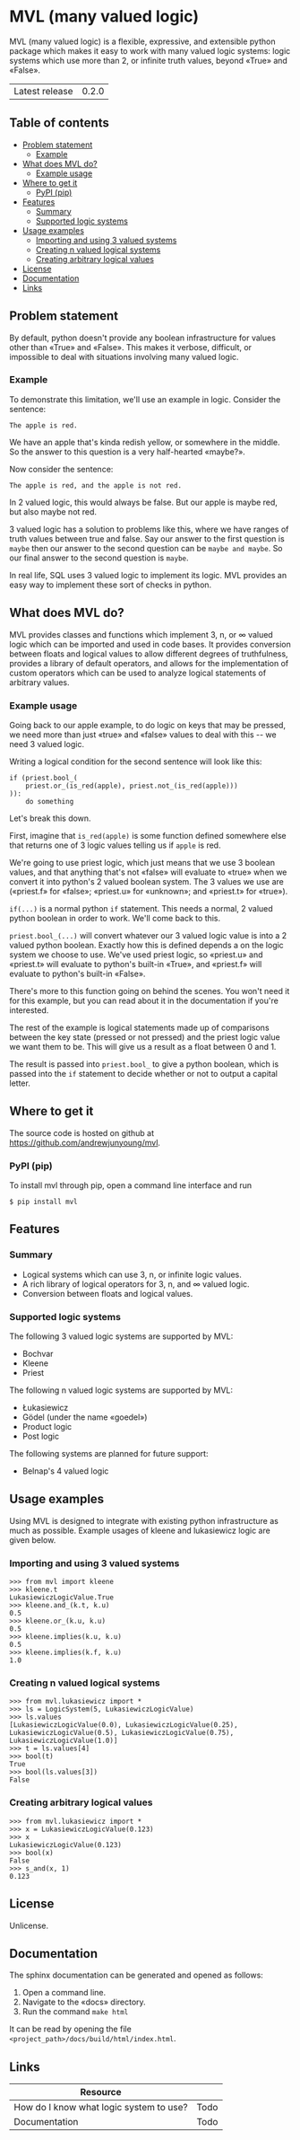 # MVL (many valued logic)

MVL (many valued logic) is a flexible, expressive, and extensible python package
which makes it easy to work with many valued logic systems: logic systems which
use more than 2, or infinite truth values, beyond «True» and «False».

|                |       | 
|----------------|-------|
| Latest release | 0.2.0 |

## Table of contents

<!-- vim-markdown-toc GFM -->

* [Problem statement](#problem-statement)
  * [Example](#example)
* [What does MVL do?](#what-does-mvl-do)
  * [Example usage](#example-usage)
* [Where to get it](#where-to-get-it)
  * [PyPI (pip)](#pypi-pip)
* [Features](#features)
  * [Summary](#summary)
  * [Supported logic systems](#supported-logic-systems)
* [Usage examples](#usage-examples)
  * [Importing and using 3 valued systems](#importing-and-using-3-valued-systems)
  * [Creating n valued logical systems](#creating-n-valued-logical-systems)
  * [Creating arbitrary logical values](#creating-arbitrary-logical-values)
* [License](#license)
* [Documentation](#documentation)
* [Links](#links)

<!-- vim-markdown-toc -->


## Problem statement
By default, python doesn't provide any boolean infrastructure for values other
than «True» and «False». This makes it verbose, difficult, or impossible to deal
with situations involving many valued logic.

### Example
To demonstrate this limitation, we'll use an example in logic. Consider the
sentence:

```
The apple is red.
```

We have an apple that's kinda redish yellow, or somewhere in the middle. So the
answer to this question is a very half-hearted «maybe?».

Now consider the sentence:

```
The apple is red, and the apple is not red.
```

In 2 valued logic, this would always be false. But our apple is maybe red, but
also maybe not red.

3 valued logic has a solution to problems like this, where we have ranges of
truth values between true and false. Say our answer to the first question is `maybe` then our answer to the second question can be `maybe and maybe`. So our
final answer to the second question is `maybe`.

In real life, SQL uses 3 valued logic to implement its logic. MVL provides an
easy way to implement these sort of checks in python.


## What does MVL do?

MVL provides classes and functions which implement 3, n, or ∞ valued logic which
can be imported and used in code bases. It provides conversion between floats
and logical values to allow different degrees of truthfulness, provides a
library of default operators, and allows for the implementation of custom
operators which can be used to analyze logical statements of arbitrary values.

### Example usage
Going back to our apple example, to do logic on keys that may be pressed, we
need more than just «true» and «false» values to deal with this -- we need 3
valued logic.

Writing a logical condition for the second sentence will look like this:

```
if (priest.bool_(
    priest.or_(is_red(apple), priest.not_(is_red(apple)))
)):
    do something
```

Let's break this down.

First, imagine that `is_red(apple)` is some function defined somewhere else
that returns one of 3 logic values telling us if `apple` is red.

We're going to use priest logic, which just means that we use 3 boolean
values, and that anything that's not «false» will evaluate to «true» when we
convert it into python's 2 valued boolean system. The 3 values we use are
(«priest.f» for «false»; «priest.u» for «unknown»; and «priest.t» for «true»).

`if(...)` is a normal python `if` statement. This needs a normal, 2 valued
python boolean in order to work. We'll come back to this.

`priest.bool_(...)` will convert whatever our 3 valued logic value is into a 2
valued python boolean. Exactly how this is defined depends a on the logic system
we choose to use. We've used priest logic, so «priest.u» and «priest.t» will
evaluate to python's built-in «True», and «priest.f» will evaluate to python's
built-in «False».

There's more to this function going on behind the scenes. You won't need it for
this example, but you can read about it in the documentation if you're
interested.

The rest of the example is logical statements made up of comparisons between the
key state (pressed or not pressed) and the priest logic value we want them to
be. This will give us a result as a float between 0 and 1.

The result is passed into `priest.bool_` to give a python boolean, which is
passed into the `if` statement to decide whether or not to output a capital
letter.


## Where to get it

The source code is hosted on github at https://github.com/andrewjunyoung/mvl.

### PyPI (pip)


To install mvl through pip, open a command line interface and run

```
$ pip install mvl
```


## Features

### Summary
- Logical systems which can use 3, n, or infinite logic values.
- A rich library of logical operators for 3, n, and ∞ valued logic.
- Conversion between floats and logical values.

### Supported logic systems
The following 3 valued logic systems are supported by MVL:
  - Bochvar
  - Kleene
  - Priest

The following n valued logic systems are supported by MVL:
  - Łukasiewicz
  - Gödel (under the name «goedel»)
  - Product logic
  - Post logic

The following systems are planned for future support:
  - Belnap's 4 valued logic


## Usage examples

Using MVL is designed to integrate with existing python infrastructure as much
as possible. Example usages of kleene and lukasiewicz logic are given below.

### Importing and using 3 valued systems

```
>>> from mvl import kleene
>>> kleene.t
LukasiewiczLogicValue.True
>>> kleene.and_(k.t, k.u)
0.5
>>> kleene.or_(k.u, k.u)
0.5
>>> kleene.implies(k.u, k.u)
0.5
>>> kleene.implies(k.f, k.u)
1.0
```

### Creating n valued logical systems

```
>>> from mvl.lukasiewicz import *
>>> ls = LogicSystem(5, LukasiewiczLogicValue)
>>> ls.values
[LukasiewiczLogicValue(0.0), LukasiewiczLogicValue(0.25), LukasiewiczLogicValue(0.5), LukasiewiczLogicValue(0.75), LukasiewiczLogicValue(1.0)]
>>> t = ls.values[4]
>>> bool(t)
True
>>> bool(ls.values[3])
False
```

### Creating arbitrary logical values

```
>>> from mvl.lukasiewicz import *
>>> x = LukasiewiczLogicValue(0.123)
>>> x
LukasiewiczLogicValue(0.123)
>>> bool(x)
False
>>> s_and(x, 1)
0.123
```


## License

Unlicense. 


## Documentation

The sphinx documentation can be generated and opened as follows:

1. Open a command line.
1. Navigate to the «docs» directory.
1. Run the command `make html`

It can be read by opening the file `<project_path>/docs/build/html/index.html`.


## Links

| Resource                                |           |
|-----------------------------------------|-----------|
| How do I know what logic system to use? | Todo      |
| Documentation                           | Todo      |

